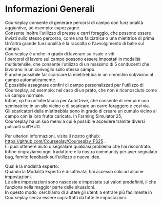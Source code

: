 # Informazioni Generali
  
Courseplay consente di generare percorsi di campo con funzionalità aggiuntive, ad esempio: capezzagne.  
Consente inoltre l'utilizzo di presse e carri foraggio, che possono essere inviati sullo stesso percorso, come una falciatrice o una mietitrice di prima.  
Un'altra grande funzionalità è la raccolta o l'avvolgimento di balle sul campo.  
Courseplay è anche in grado di lavorare su risaie e viti.  
I percorsi di lavoro sul campo possono essere impostati in modalità multiutensile, che consente l'utilizzo di un massimo di 5 conducenti che lavorano in un convoglio sullo stesso campo.  
È anche possibile far scaricare la mietitrebbia in un rimorchio sul/vicino al campo automaticamente.  
È possibile assegnare confini di campo personalizzati per l'utilizzo di Courseplay, ad esempio: nel caso di un prato, che non è riconosciuto come un campo normale.  
Infine, cp ha un'interfaccia per AutoDrive, che consente di riempire una seminatrice in un silo vicino o di scaricare un carro foraggero e così via.  
Gli scaricatori della mietitrebbia sono in grado di creare un cumulo vicino al campo con la loro frutta caricata. In Farming Simulator 25,  
Courseplay ha un suo menu a cui è possibile accedere tramite diversi pulsanti sull'HUD.  
  
Per ulteriori informazioni, visita il nostro github: https://github.com/Courseplay/Courseplay_FS25 .  
Lì puoi ottenere aiuto o segnalare qualsiasi problema che hai riscontrato.  
Infine ringraziamo ogni traduttore e la nostra community per aver segnalato bug, fornito feedback sull'utilizzo e nuove idee.  
  
Qual è la modalità esperto:  
Quando la Modalità Esperto è disattivata, hai accesso solo ad alcune impostazioni.  
Le altre impostazioni sono nascoste e impostate sui valori predefiniti, il che funziona nella maggior parte delle situazioni.  
In questo modo, cerchiamo di aiutare gli utenti a entrare più facilmente in Courseplay senza essere sopraffatti da tutte le impostazioni.  


